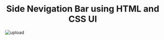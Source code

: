 <h1 align="center">Side Nevigation Bar using HTML and CSS UI</h1>

![upload](https://user-images.githubusercontent.com/78317220/192091184-cd465637-f279-44c1-953e-3ab404bf5a0d.png)
